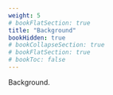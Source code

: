```yaml
---
weight: 5
# bookFlatSection: true
title: "Background"
bookHidden: true
# bookCollapseSection: true
# bookFlatSection: true
# bookToc: false
---
```


Background.